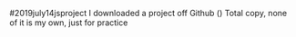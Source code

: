 #2019july14jsproject
I downloaded a project off Github ()
Total copy, none of it is my own, just for practice